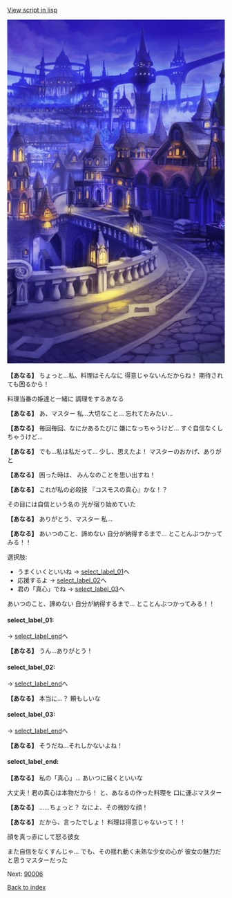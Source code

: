 [View script in lisp](../scripts/20141303.txt)

![town_night.png](../images/backgrounds/town_night.png)

**【あなる】**
ちょっと…私、料理はそんなに
得意じゃないんだからね！
期待されても困るから！

料理当番の姫達と一緒に
調理をするあなる

**【あなる】**
あ、マスター
私…大切なこと…
忘れてたみたい…

**【あなる】**
毎回毎回、なにかあるたびに
嫌になっちゃうけど…
すぐ自信なくしちゃうけど…

**【あなる】**
でも…私は私だって…
少し、思えたよ！
マスターのおかげ、ありがと

**【あなる】**
困った時は、
みんなのことを思い出すね！

**【あなる】**
これが私の必殺技
『コスモスの真心』かな！？

その目には自信という名の
光が宿り始めていた

**【あなる】**
ありがとう、マスター
私…

**【あなる】**
あいつのこと、諦めない
自分が納得するまで…
とことんぶつかってみる！！

選択肢:
- うまくいくといいね → [select_label_01](#select_label_01)へ
- 応援するよ → [select_label_02](#select_label_02)へ
- 君の「真心」でね → [select_label_03](#select_label_03)へ

あいつのこと、諦めない
自分が納得するまで…
とことんぶつかってみる！！

#### select_label_01:
 → [select_label_end](#select_label_end)へ

**【あなる】**
うん…ありがとう！

#### select_label_02:
 → [select_label_end](#select_label_end)へ

**【あなる】**
本当に…？
頼もしいな

#### select_label_03:
 → [select_label_end](#select_label_end)へ

**【あなる】**
そうだね…それしかないよね！

#### select_label_end:

**【あなる】**
私の「真心」…
あいつに届くといいな

大丈夫！君の真心は本物だから！
と、あなるの作った料理を
口に運ぶマスター

**【あなる】**
……ちょっと？
なによ、その微妙な顔！

**【あなる】**
だから、言ったでしょ！
料理は得意じゃないって！！

顔を真っ赤にして怒る彼女

また自信をなくすんじゃ…
でも、その揺れ動く未熟な少女の心が
彼女の魅力だと思うマスターだった

Next: [90006](90006.md)

[Back to index](index.md)

